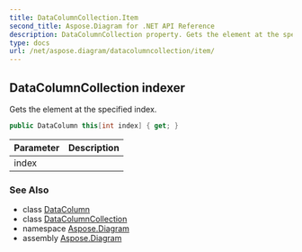 ```yaml
---
title: DataColumnCollection.Item
second_title: Aspose.Diagram for .NET API Reference
description: DataColumnCollection property. Gets the element at the specified index
type: docs
url: /net/aspose.diagram/datacolumncollection/item/
---
```

## DataColumnCollection indexer

Gets the element at the specified index.

```csharp
public DataColumn this[int index] { get; }
```

| Parameter | Description |
| --- | --- |
| index |  |

### See Also

* class [DataColumn](../../datacolumn/)
* class [DataColumnCollection](../)
* namespace [Aspose.Diagram](../../datacolumncollection/)
* assembly [Aspose.Diagram](../../../)


